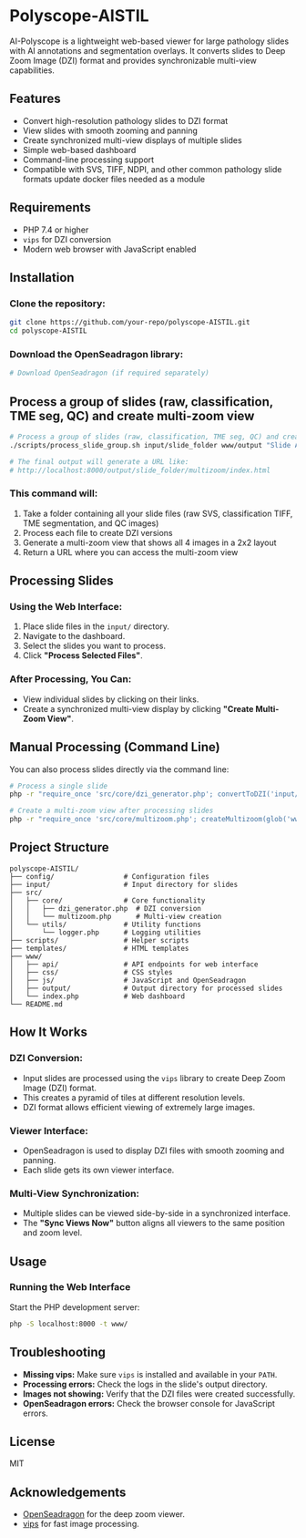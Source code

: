 # Polyscope-AISTIL

AI-Polyscope is a lightweight web-based viewer for large pathology slides with AI annotations and segmentation overlays. It converts slides to Deep Zoom Image (DZI) format and provides synchronizable multi-view capabilities.

## Features

- Convert high-resolution pathology slides to DZI format  
- View slides with smooth zooming and panning  
- Create synchronized multi-view displays of multiple slides  
- Simple web-based dashboard  
- Command-line processing support  
- Compatible with SVS, TIFF, NDPI, and other common pathology slide formats update docker files needed as a module

## Requirements

- PHP 7.4 or higher  
- `vips` for DZI conversion  
- Modern web browser with JavaScript enabled  

## Installation

### Clone the repository:
```bash
git clone https://github.com/your-repo/polyscope-AISTIL.git
cd polyscope-AISTIL
```

### Download the OpenSeadragon library:
```bash
# Download OpenSeadragon (if required separately)
```


## Process a group of slides (raw, classification, TME seg, QC) and create multi-zoom view
```bash
# Process a group of slides (raw, classification, TME seg, QC) and create multi-zoom view
./scripts/process_slide_group.sh input/slide_folder www/output "Slide Analysis"

# The final output will generate a URL like:
# http://localhost:8000/output/slide_folder/multizoom/index.html
```
### This command will:

1. Take a folder containing all your slide files (raw SVS, classification TIFF, TME segmentation, and QC images)
2. Process each file to create DZI versions
3. Generate a multi-zoom view that shows all 4 images in a 2x2 layout
4. Return a URL where you can access the multi-zoom view


## Processing Slides

### Using the Web Interface:

1. Place slide files in the `input/` directory.  
2. Navigate to the dashboard.  
3. Select the slides you want to process.  
4. Click **"Process Selected Files"**.  

### After Processing, You Can:

- View individual slides by clicking on their links.  
- Create a synchronized multi-view display by clicking **"Create Multi-Zoom View"**.  

## Manual Processing (Command Line)
You can also process slides directly via the command line:

```bash
# Process a single slide
php -r "require_once 'src/core/dzi_generator.php'; convertToDZI('input/slide.svs', 'www/output');"

# Create a multi-zoom view after processing slides
php -r "require_once 'src/core/multizoom.php'; createMultizoom(glob('www/output/*/*.dzi'), 'www/output/multizoom');"
```

## Project Structure

```
polyscope-AISTIL/
├── config/                 # Configuration files
├── input/                  # Input directory for slides
├── src/
│   ├── core/               # Core functionality
│   │   ├── dzi_generator.php  # DZI conversion
│   │   └── multizoom.php      # Multi-view creation
│   └── utils/              # Utility functions
│       └── logger.php      # Logging utilities
├── scripts/                # Helper scripts
├── templates/              # HTML templates
├── www/
│   ├── api/                # API endpoints for web interface
│   ├── css/                # CSS styles
│   ├── js/                 # JavaScript and OpenSeadragon
│   ├── output/             # Output directory for processed slides
│   └── index.php           # Web dashboard
└── README.md
```

## How It Works

### DZI Conversion:

- Input slides are processed using the `vips` library to create Deep Zoom Image (DZI) format.  
- This creates a pyramid of tiles at different resolution levels.  
- DZI format allows efficient viewing of extremely large images.  

### Viewer Interface:

- OpenSeadragon is used to display DZI files with smooth zooming and panning.  
- Each slide gets its own viewer interface.  

### Multi-View Synchronization:

- Multiple slides can be viewed side-by-side in a synchronized interface.  
- The **"Sync Views Now"** button aligns all viewers to the same position and zoom level.  

## Usage

### Running the Web Interface

Start the PHP development server:
```bash
php -S localhost:8000 -t www/
```

## Troubleshooting

- **Missing vips:** Make sure `vips` is installed and available in your `PATH`.  
- **Processing errors:** Check the logs in the slide's output directory.  
- **Images not showing:** Verify that the DZI files were created successfully.  
- **OpenSeadragon errors:** Check the browser console for JavaScript errors.  

## License
MIT

## Acknowledgements

- [OpenSeadragon](https://openseadragon.github.io/) for the deep zoom viewer.  
- [vips](https://libvips.github.io/libvips/) for fast image processing.


